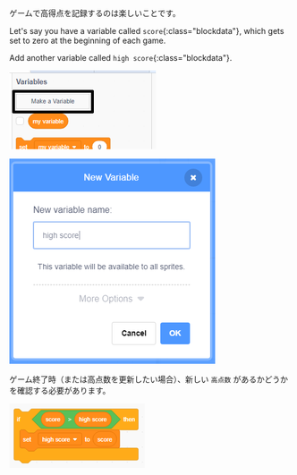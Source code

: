 ゲームで高得点を記録するのは楽しいことです。

Let's say you have a variable called `score`{:class="blockdata"}, which gets set to zero at the beginning of each game.

Add another variable called `high score`{:class="blockdata"}.

![variables menu with Make a Variable highlighted](images/make-variable-annotated.png)

![new variable popup box with high score as the variable name](images/make-high-score-variable.png)

ゲーム終了時（または高点数を更新したい場合）、新しい `高点数` があるかどうかを確認する必要があります。

![code blocks require to make high score equal score](images/check-for-high-score.png)